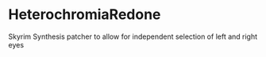 # HeterochromiaRedone
Skyrim Synthesis patcher to allow for independent selection of left and right eyes
